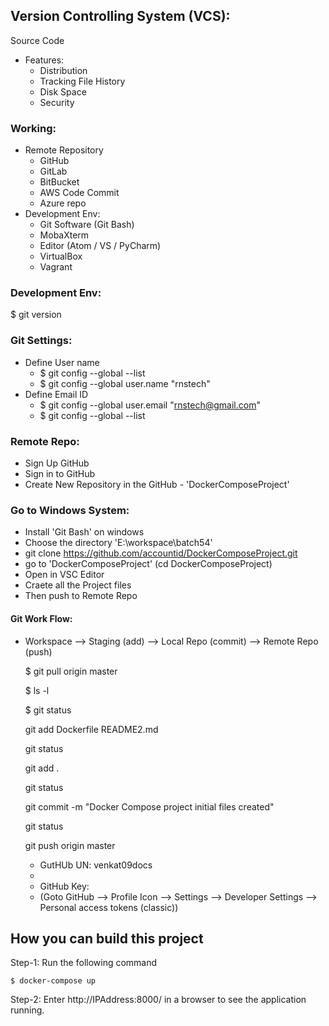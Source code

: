 ## Version Controlling System (VCS):
Source Code
  - Features:
    - Distribution
    - Tracking File History
    - Disk Space
    - Security

### Working:
  - Remote Repository
      - GitHub
      - GitLab
      - BitBucket
      - AWS Code Commit
      - Azure repo
  - Development Env:
      - Git Software (Git Bash)
      - MobaXterm
      - Editor (Atom / VS / PyCharm)
      - VirtualBox
      - Vagrant

### Development Env:
  $ git version

### Git Settings:
  - Define User name
    - $ git config --global --list
    - $ git config --global user.name "rnstech"
  - Define Email ID
    - $ git config --global user.email "rnstech@gmail.com"
    - $ git config --global --list

### Remote Repo:
  - Sign Up GitHub
  - Sign in to GitHub
  - Create New Repository in the GitHub - 'DockerComposeProject'

### Go to Windows System:
  - Install 'Git Bash' on windows
  - Choose the directory 'E:\workspace\batch54'
  - git clone https://github.com/accountid/DockerComposeProject.git
  - go to 'DockerComposeProject' (cd DockerComposeProject)
  - Open in VSC Editor
  - Craete all the Project files
  - Then push to Remote Repo

#### Git Work Flow:
  - Workspace --> Staging (add) --> Local Repo (commit) --> Remote Repo (push)

    $ git pull origin master

    $ ls -l

    $ git status

    git add Dockerfile README2.md

    git status

    git add .

    git status

    git commit -m "Docker Compose project initial files created"

    git status

    git push origin master

      - GutHUb UN: venkat09docs
      - 
      - GitHub Key: 
      - 
        (Goto GitHub --> Profile Icon --> Settings --> Developer Settings --> Personal access tokens (classic))
        

## How you can build this project

Step-1: Run the following command

    $ docker-compose up

Step-2: Enter http://IPAddress:8000/ in a browser to see the application running.

